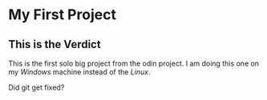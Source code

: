 # My First Project
## This is the Verdict
This is the first solo big project from the odin project. I am doing this one on my *Windows* machine instead of the _Linux_. 

Did git get fixed? 